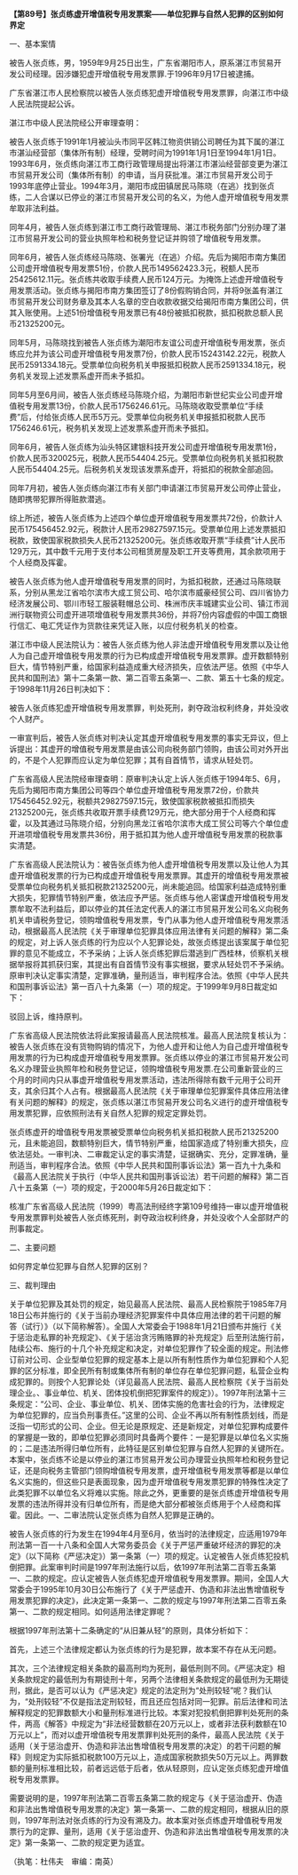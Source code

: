 **【第89号】张贞练虚开增值税专用发票案——单位犯罪与自然人犯罪的区别如何界定**

一、基本案情

被告人张贞练，男，1959年9月25日出生，广东省潮阳市人，原系湛江市贸易开发公司经理。因涉嫌犯虚开增值税专用发票罪.于1996年9月17日被逮捕。

广东省湛江市人民检察院以被告人张贞练犯虚开增值税专用发票罪，向湛江市中级人民法院提起公诉。

湛江市中级人民法院经公开审理查明：

被告人张贞练于1991年1月被汕头市同平区韩江物资供销公司聘任为其下属的湛江市湛汕经营部（集体所有制）经理，受聘时间为1991年1月1日至1994年1月1日。1993年6月，张贞练向湛江市工商行政管理局提出将湛江市湛汕经营部变更为湛江市贸易开发公司（集体所有制）的申请，当月获批准。湛江市贸易开发公司于1993年底停止营业。1994年3月，潮阳市成田镇居民马陈晓（在逃）找到张贞练，二人合谋以已停业的湛江市贸易开发公司的名义，为他人虚开增值税专用发票牟取非法利益。

同年4月，被告人张贞练到湛江市工商行政管理局、湛江市税务部门分别办理了湛江市贸易开发公司的营业执照年检和税务登记证并购领了增值税专用发票。

同年6月，被告人张贞练经马陈晓、张署光（在逃）介绍。先后为揭阳市南方集团公司虚开增值税专用发票51份，价款人民币149562423.3元，税额人民币25425612.11元。张贞练共收取手续费人民币124万元。为掩饰上述虚开增值税专用发票活动。张贞练与揭阳市南方集团签订了8份假购销合同，并将9张盖有湛江市贸易开发公司财务章及其本人名章的空白收款收据交给揭阳市南方集团公司，供其入账使用。上述51份增值税专用发票已有48份被抵扣税款，抵扣税款总额人民币21325200元。

同年5月，马陈晓找到被告人张贞练为潮阳市友谊公司虚开增值税专用发票，张贞练应允并为该公司虚开增值税专用发票7份，价款人民币15243142.22元，税款人民币2591334.18元。受票单位向税务机关申报抵扣税款人民币2591334.18元，税务机关发现上述发票系虚开而未予抵扣。

同年5月至6月间，被告人张贞练经马陈晓介绍，为潮阳市新世纪实业公司虚开增值税专用发票13份，价款人民币1756246.61元。马陈晓收取受票单位“手续费”后，付给张贞练人民币5万元。受票单位向税务机关申报抵扣税款人民币1756246.61元，税务机关发现上述发票系虚开而未予抵扣。

同年6月，被告人张贞练为汕头特区建银科技开发公司虚开增值税专用发票1份，价款人民币320025元，税款人民币54404.25元。受票单位向税务机关抵扣税款人民币54404.25元。后税务机关发现该发票系虚开，将抵扣的税款全部追回。

同年7月初，被告人张贞练向湛江市有关部门申请湛江市贸易开发公司停止营业，随即携带犯罪所得赃款潜逃。

综上所述，被告人张贞练为上述四个单位虚开增值税专用发票共72份，价款计人民币175456452.92元，税款计人民币29827597.15元。受票单位用上述发票抵扣税款，致使国家税款损失人民币21325200元。张贞练收取开票“手续费”计人民币129万元，其中数千元用于支付本公司租赁房屋及职工开支等费用，其余款项用于个人经商及挥霍。

被告人张贞练为他人虚开增值税专用发票的同时，为抵扣税款，还通过马陈晓联系，分别从黑龙江省哈尔滨市大成工贸公司、哈尔滨市威豪经贸公司、四川省协力经济发展公司、鄂川市轻工服装鞋帽总公司、株洲市庆丰城建实业公司、镇江市润洲行联物资公司虚开进项增值税专用发票共36份，并将7份内容虚假的中国工商银行信汇、电汇凭证作为货款往来凭证入账，以应付税务机关的检查。

湛江市中级人民法院认为：被告人张贞练为他人非法虚开增值税专用发票以及让他人为自己虚开增值税专用发票的行为已构成虚开增值税专用发票罪。虚开数额特别巨大，情节特别严重，给国家利益造成重大经济损失，应依法严惩。依照《中华人民共和国刑法》第十二条第一款、第二百零五条第一、二款、第五十七条的规定。于1998年11月26日判决如下：

被告人张贞练犯虚开增值税专用发票罪，判处死刑，剥夺政治权利终身，并处没收个人财产。

一审宣判后，被告人张贞练对判决认定其虚开增值税专用发票的事实无异议，但上诉提出：其虚开的增值税专用发票是由该公司向税务部门领购，由该公司对外开出的，不是个人犯罪而应认定为单位犯罪；其有自首情节，请求从轻处罚。

广东省高级人民法院经审理查明：原审判决认定上诉人张贞练于1994年5、6月，先后为揭阳市南方集团公司等四个单位虚开增值税专用发票72份，价款共175456452.92元，税额共29827597.15元，致使国家税款被抵扣而损失21325200元，张贞练共收取开票手续费129万元，绝大部分用于个人经商和挥霍，以及其通过马陈晓介绍，分别向黑龙江省哈尔滨市大成工贸公司等六个单位虚开进项增值税专用发票共36份，用于抵扣其为他人虚开增值税专用发票的税款事实清楚。

广东省高级人民法院认为：被告张贞练为他人虚开增值税专用发票以及让他人为其虚开增值税发票的行为已构成虚开增值税专用发票罪。其虚开的增值税专用发票被受票单位向税务机关抵扣税款21325200元，尚未能追回。给国家利益造成特别重大损失，犯罪情节特别严重，依法应予严惩。张贞练与他人密谋虚开增值税专用发票牟取不法利益后，即以停业的其任法定代表人的湛江市贸易开发公司名义向税务机关申请税务登记，领购增值税专用发票，专门从事为他人虚开增值税专用发票活动，根据最高人民法院《关于审理单位犯罪具体应用法律有关问题的解释》第二条的规定，对上诉人张贞练的行为应以个人犯罪论处，故张贞练提出该案属于单位犯罪的意见不能成立，不予采纳；上诉人张贞练犯罪后潜逃到广西桂林，侦察机关根据举报将其抓获归案，其提出有自首情节没有事实根据，要求从轻处罚不予采纳。原审判决认定事实清楚，定罪准确，量刑适当，审判程序合法。依照《中华人民共和国刑事诉讼法》第一百八十九条第（一）项的规定。于1999年9月8日裁定如下：

驳回上诉，维持原判。

广东省高级人民法院依法将此案报请最高人民法院核准。最高人民法院复核认为：被告人张贞练在没有货物购销的情况下，为他人虚开和让他人为自己虚开增值税专用发票的行为已构成虚开增值税专用发票罪。张贞练以停业的湛江市贸易开发公司名义办理营业执照年检和税务登记证，领购增值税专用发票.在公司重新营业的三个月的时间内只从事虚开增值税专用发票活动，违法所得除有数千元用于公司开支，其余归其个人占有。根据最高人民法院《关于审理单位犯罪案件具体应用法律有关问题的解释》的规定，张贞练以湛江市贸易开发公司名义进行的虚开增值税专用发票犯罪，应依照刑法有关自然人犯罪的规定定罪处罚。

张贞练虚开的增值税专用发票被受票单位向税务机关抵扣税款人民币21325200元，且未能追回，数额特别巨大，情节特别严重，给国家造成了特别重大损失，应依法惩处。一审判决、二审裁定认定的事实清楚，证据确实、充分，定罪准确，量刑适当，审判程序合法。依照《中华人民共和国刑事诉讼法》第一百九十九条和《最高人民法院关于执行（中华人民共和国刑事诉讼法）若干问题的解释》第二百八十五条第（一）项的规定，于2000年5月26日裁定如下：

核准广东省高级人民法院（1999）粤高法刑经终字第109号维持一审以虚开增值税专用发票罪判处被告人张贞练死刑，剥夺政治权利终身，并处没收个人全部财产的刑事裁定。

二、主要问题

如何界定单位犯罪与自然人犯罪的区别？

三、裁判理由

关于单位犯罪及其处罚的规定，始见最高人民法院、最高人民检察院于1985年7月18日公布并施行的《关于当前办理经济犯罪案件中具体应用法律的若干问题的解答（试行）》（以下简称解答）。全国人大常委会于1988年1月21日颁布并施行《关于惩治走私罪的补充规定》、《关于惩治贪污贿赂罪的补充规定》后至刑法施行前，陆续公布、施行的十几个补充规定和决定，对单位犯罪作了较全面的规定。刑法修订前对公司、企业型单位犯罪的规定基本上是以所有制性质作为单位犯罪和个人犯罪的区分标准，即全民所有制或集体所有制的单位存在单位犯罪问题，私营企业构成犯罪的。则按个人犯罪论处（详见最高人民法院、最高人民检察院《关于当前处理企业。、事业单位、机关、团体投机倒把犯罪案件的规定》）。1997年刑法第十三条规定：“公司、企业、事业单位、机关、团体实施的危害社会的行为，法律规定为单位犯罪的，应当负刑事责任。”这里的公司、企业不再以所有制性质划线，而是泛指一切形式的公司、企业。但无论是原规定、还是新规定，对单位犯罪构成要件的掌握是一致的，即单位犯罪必须同时具备两个要件：一是犯罪是以单位名义实施的；二是违法所得归单位所有，此特征是区别单位犯罪与自然人犯罪的关键所在。本案中，张贞练不论是以停业的湛江市贸易开发公司办理营业执照年检和税务登记证，还是向税务主管部门领购增值税专用发票，虚开增值税专用发票等都是以单位名义实施的，但这些只是表面现象，因为虚开增值税专用发票犯罪的特殊性决定了此类犯罪不以单位名义将难以实施。除此之外，更重要的是张贞练虚开增值税专用发票的违法所得并没有归单位所有，而是绝大部分都被张贞练用于个人经商和挥霍。因此。一、二审法院认定张贞练为自然人犯罪是正确的。

被告人张贞练的行为发生在1994年4月至6月，依当时的法律规定，应适用1979年刑法第一百一十八条和全国人大常务委员会《关于严惩严重破坏经济的罪犯的决定》（以下简称《严惩决定》）第一条第（一）项的规定。认定被告人张贞练犯投机倒把罪。此案审判时间是1997年刑法施行以后，依1997年刑法第二百零五条第一、二款的规定。应认定被告人张贞练犯虚开增值税专用发票罪。期间，全国人大常委会于1995年10月30日公布施行了《关于严惩虚开、伪造和非法出售增值税专用发票犯罪的决定》，此决定第一条第一、二款的规定与1997年刑法第二百零五条第一、二款的规定相同。如何适用法律定罪呢？

根据1997年刑法第十二条确定的“从旧兼从轻”的原则，具体分析如下：

首先，上述三个法律规定都认为张贞练的行为是犯罪，故本案不存在从无问题。

其次，三个法律规定相关条款的最高刑均为死刑，最低刑则不同。《严惩决定》相关条款规定的最低刑为有期徒刑十年，另两个法律相关条款规定的最低刑为无期徒刑，据此，是否可以认为《严惩决定》规定的法定刑为“处刑较轻”呢？我们认为，“处刑较轻”不仅是指法定刑较轻，而且还应包括对同一犯罪。前后法律和司法解释规定的犯罪数额大小和量刑标准进行比较。本案对犯投机倒把罪判处死刑的条件，两高《解答》中规定为“非法经营数额在20万元以上，或者非法获利数额在10万元以上”，而对以虚开增值税专用发票罪判处死刑的条件，最高人民法院《关于适用（关于惩治虚开、伪造和非法出售增值税专用发票的决定）的若干问题的解释》则规定为实际抵扣税款100万元以上，造成国家税款损失50万元以上。两罪数额的量刑标准相比较，前者远远低于后者，依从轻原则，应认定张贞练犯虚开增值税专用发票罪。

需要说明的是，1997年刑法第二百零五条第二款的规定与《关于惩治虚开、伪造和非法出售增值税专用发票的决定》第一条第一、二款的规定相同，根据从旧的原则，1997年刑法对张贞练的行为没有溯及力。故本案对张贞练虚开增值税专用发票行为的定罪、量刑，适用《关于惩治虚开、伪造和非法出售增值税专用发票的决定》第一条第一、二款的规定更为适宜。

（执笔：杜伟夫　审编：南英）